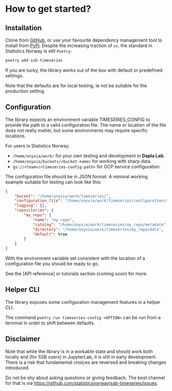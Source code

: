 # How to get started?

## Installation

Clone from [GitHub](https://github.com/statisticsnorway/ssb-timeseries/),
or use your favourite dependency management tool to install from [PyPi](https://pypi.org/project/ssb-timeseries/).
Despite the increasing traction of `uv`, the standard in Statistics Norway is still `Poetry`:

```bash
poetry add ssb-timeseries
```


If you are lucky, the library works out of the box with default or predefined settings.

Note that the defaults are for local testing, ie not be suitable for the production setting.

## Configuration

The library expects an environment variable TIMESERIES_CONFIG to provide the path to a valid configuration file. The name or location of the file does not really matter, but some environments may require specific locations.

For users in Statistics Norway:

- `/home/onyxia/work/` for your own testing and development in **Dapla Lab**.
- `/home/onyxia/buckets/<bucket-name>` for working with sharp data.
- `gs://<team>/<timeseries-config-path>` for GCP service configuration.

The configuration file should be in JSON format.
A minimal working example suitable for testing can look like this:

```json configuration.json
{
    "bucket": "/home/onyxia/work/timeseries/",
    "configuration_file": "/home/onyxia/work/timeseries/configuration/minimal.json",
    "logging": {},
    "repositories": {
        "my_repo": {
            "name": "my-repo",
            "catalog": "/home/onyxia/work/timeseries/my_repo/metadata",
            "directory": "/home/onyxia/work/timeseries/my_repo/data",
            "default": true
        }
    }
}
```

With the environment variable set consistent with the location of a configuration file you should be ready to go.

See the [API reference] or tutorials section (coming soon) for more.

## Helper CLI

The library exposes some configuration management features in a helper CLI.


The command `poetry run timeseries-config <OPTION>` can be run from a terminal in order to shift between defaults.



## Disclaimer

Note that while the library is in a workable state and should work both locally and (for SSB users) in JupyterLab, it is still in early development. There is a risk that fundamental choices are reversed and breaking changes introduced.

Do not be shy about asking questions or giving feedback. The best channel for that is via https://github.com/statisticsnorway/ssb-timeseries/issues.
